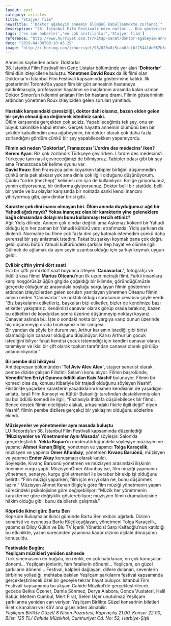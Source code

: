 ```yaml
---
layout: post
category: articles
title: "Stajyer film"
newsTitle: "‘Doktor ağabeyim annemin ölümünü kabullenmekte zorlandı’"
description: "38. İstanbul Film Festivali’nden notlar... Dün gösterilen ‘Doktorlar’ filminin yönetmeni David Roux izleyicilerin sorularını yanıtladı. Filmde ailesinin hikayesinden yola çıkan Roux, “Ölüm karşısında gerçekten çok aciziz. Yapabileceğimiz tek şey, onu en büyük sakinlikle kabul etmek. Gerçek hayatta annemin ölümünü ben bir şekilde kabullendim ama ağabeyimin, bir doktor olarak çok daha fazla zorlandığını gördüm çünkü bir şey yapabilecekken yapamıyordu” dedi. İste festivalden kısa kısa..."
tags: ['en son haberler','en çok aratılanlar','Stajyer film']
reference: "http://www.hurriyet.com.tr/kitap-sanat/doktor-agabeyim-annemin-olumunu-kabullenmekte-zorlandi-41175911"
date: "2019-04-08T09:10:45.29"
image: "http://i.hurimg.com/i/hurriyet/98/620x0/5cab0fcf0f25441de067b840.jpg"
---
```


<p>Annesini kaybeden adam: Doktorlar<br>38. İstanbul Film Festivali'nin Gen&ccedil; Ustalar b&ouml;l&uuml;m&uuml;nde yer alan <strong>'Doktorlar'</strong> filmi d&uuml;n izleyicilerle buluştu. <strong>Y&ouml;netmen David Roux</strong> da ilk filmi olan Doktorlar&rsquo;ın İstanbul Film Festivali kapsamında g&ouml;sterimine katıldı. İlk g&ouml;sterimini Toronto&rsquo;da yapan film bir g&uuml;n annesinin hastaneye kaldırılmasıyla, profesyonel hayatının ve ina&ccedil;larının arasında kalan uzman Doktor Simon&rsquo;un ikilemini anlatan film bir hastane dramı. Filmin g&ouml;steriminin ardından y&ouml;netmen Roux izleyiciden gelen soruları yanıtladı.<br><strong><br>Hastalık karşısındaki &ccedil;aresizliği, doktor dahi olsanız, bazen elden gelen bir şeyin olmadığına değinmek istediniz sanki.</strong><br>&Ouml;l&uuml;m karşısında ger&ccedil;ekten &ccedil;ok aciziz. Yapabileceğimiz tek şey, onu en b&uuml;y&uuml;k sakinlikle kabul etmek. Ger&ccedil;ek hayatta annemin &ouml;l&uuml;m&uuml;n&uuml; ben bir şekilde kabullendim ama ağabeyimin, bir doktor olarak &ccedil;ok daha fazla zorlandığını g&ouml;rd&uuml;m &ccedil;&uuml;nk&uuml; bir şey yapabilecekken yapamıyordu.</p>
<p><strong>Filmin adı neden 'Doktorlar', Fransızcası 'L&rsquo;ordre des m&eacute;decins' iken?</strong><br><strong>Kerem Ayan</strong>: Biz &ccedil;ok zorlandık T&uuml;rk&ccedil;eye &ccedil;evirirken. L&rsquo;ordre des m&eacute;decins&rsquo;i T&uuml;rk&ccedil;eye tam nasıl &ccedil;evireceğimizi de bilmiyoruz. Tabipler odası gibi bir şey ama Fransızcada bir kelime oyunu var. <br><strong>David Roux:</strong> Ben Fransızca adını koyarken tabipler birliğini d&uuml;ş&uuml;nmedim &ccedil;&uuml;nk&uuml; onla pek alakası yok ama dinle &ccedil;ok ilgili olduğunu d&uuml;ş&uuml;n&uuml;yorum. &Ccedil;&uuml;nk&uuml; &ldquo;ordre (mezhep)&rdquo; kelimesi din i&ccedil;in de kullanılıyor: Birliğe giriyorsunuz, yemin ediyorsunuz, bir &uuml;niforma giyiyorsunuz. Doktor belli bir stat&uuml;de, belli bir yerde ve bu olaylar karşısında bir noktada sanki kendi inancını yitiriyormuş gibi, aynı dindar birisi gibi.</p>
<p><strong>Karakter &ccedil;ok dini inancı olmayan biri. &Ouml;l&uuml;m anında duyduğumuz ağıt bir Yahudi ağıdı mıydı? Yoksa inan&ccedil;sız olan bir karakterin yine geleneklere bağlı olmasından dolayı mı bunu kullanmayı tercih ettiniz?</strong><br>Ağıt Yidiş dilinde. Annem &ccedil;ok dindar değildi ama Aşkenaz k&ouml;kenli bir Yahudi olduğu i&ccedil;in her zaman bir Yahudi k&uuml;lt&uuml;r&uuml; vardı etrafımızda; Yidiş şarkıları da dinlerdi. Normalde bu filme &ccedil;ok fazla dini şey katmak istemedim &ccedil;&uuml;nk&uuml; daha evrensel bir şey anlatmak istedim. Fakat bu şarkıyı koymak bana &ccedil;ok doğru geldi &ccedil;&uuml;nk&uuml; b&uuml;t&uuml;n Yahudi k&uuml;lt&uuml;r&uuml;ndeki şarkılar hep hayat ve &ouml;l&uuml;mle ilgili. G&uuml;lmek de ağlamak da aynı şeyin uzantısı olduğu i&ccedil;in şarkıyı koymak uygun geldi.</p>
<p><strong>Evli bir &ccedil;iftin yirmi d&ouml;rt saati</strong><br>Evli bir &ccedil;ifti yirmi d&ouml;rt saat boyunca izleyen<strong> 'Canavarlar.'</strong>, fotoğraf&ccedil;ı ve &ouml;d&uuml;ll&uuml; kısa filmci <strong>Marius Olteanu</strong>&rsquo;nun ilk uzun metrajlı filmi. Farklı insanlara karşı hoşg&ouml;r&uuml;s&uuml;zl&uuml;ğ&uuml;n gitgide &ccedil;oğaldığı bir iklimde, g&ouml;r&uuml;nd&uuml;ğ&uuml;m&uuml;zle ger&ccedil;ekte olduğumuz arasındaki boşluğu sorgulayan filmin g&ouml;sterimin ardından izleyicilerden gelen soruları yanıtlayan y&ouml;netmen Olteanu filmin adının neden 'Canavarlar.' ve noktalı olduğu sorusunun cevabını ş&ouml;yle verdi:<br>&ldquo;Biz başkalarını etiketleriz, başkaları bizi etiketler, bizler de kendimize bazı etiketler yakıştırırız. Kendimizi canavar olarak g&ouml;r&uuml;p orada bırakırız, bazen bu etiketleri de koyduktan sonra &uuml;zerine d&uuml;ş&uuml;nmeyip noktayı koyarız. Canavar aslında bu. İşte o sondaki nokta bir yargıya varıp bunun &uuml;zerinde hi&ccedil; d&uuml;ş&uuml;nmeyip orada bırakışımızın bir simgesi.<br>Bir yandan da ş&ouml;yle bir durum var, Arthur karısının istediği gibi birisi olamadığı i&ccedil;in canavar olduğunu d&uuml;ş&uuml;n&uuml;yor. Karısı Arthur&rsquo;un &ccedil;ocuk istediğini biliyor fakat kendisi &ccedil;ocuk istemediği i&ccedil;in kendini canavar olarak tanımlıyor ve ikisi bir &ccedil;ift olarak toplum tarafından canavar olarak g&ouml;r&uuml;l&uuml;p adlandırılıyorlar.&rdquo;</p>
<p><strong>Bir pembe dizi hik&acirc;yesi</strong><br>Antidepresan b&ouml;l&uuml;m&uuml;nden <strong>'Tel Aviv Alev Alev'</strong>, stajyer senarist olarak pembe dizide &ccedil;alışan Filistinli Selam&rsquo;ı konu alıyor. Filmin başrol&uuml;nde, <strong>Venedik&rsquo;ten En iyi Oyuncu &ouml;d&uuml;l&uuml; alan Kais Nashif</strong> bulunuyor. Filmin bir komedi olsa da, konusu itibariyle bir trajedi olduğunu s&ouml;yleyen Nashif, Filistin&rsquo;de yaşarken karakterin yaşadıklarını kısmen kendisinin de yaşadığını anlattı. İsrail Film Konseyi ve K&uuml;lt&uuml;r Bakanlığı tarafından desteklenmiş olan bu bol &ouml;d&uuml;ll&uuml; komedi ile ilgili, &ldquo;Fazlasıyla ihtilafa d&uuml;ş&uuml;lebilecek bir filmdi. Bence destek filmin niteliğiyle alakalı, arkasındaki fikirle ilgili değil&rdquo; diyen Nashif, filmin pembe dizilere ger&ccedil;ek&ccedil;i bir yaklaşımı olduğunu s&ouml;zlerine ekledi.</p>
<p><strong>M&uuml;zisyenler ve y&ouml;netmenler aynı masada buluştu</strong><br>LU Records&rsquo;un 38. İstanbul Film Festivali kapsamında d&uuml;zenlediği<strong> 'M&uuml;zisyenler ve Y&ouml;netmenler Aynı Masada'</strong> s&ouml;yleşisi Salon&rsquo;da ger&ccedil;ekleştirildi. <strong>Yekta Kopan</strong>&rsquo;ın moderat&ouml;rl&uuml;ğ&uuml;ndeki s&ouml;yleşiye m&uuml;zisyen ve yapımcı <strong>Ahmet Kenan Bilgi&ccedil;</strong>, y&ouml;netmen ve yapımcı <strong>Tolga Kara&ccedil;elik</strong>, m&uuml;zisyen ve yapımcı <strong>&Ouml;mer Ahunbay</strong>, y&ouml;netmen <strong>Kıvan&ccedil; Baru&ouml;n&uuml;</strong>, m&uuml;zisyen ve yapımcı <strong>Ender Akay</strong> konuşmacı olarak katıldı.<br>S&ouml;yleşide, Kıvan&ccedil; Baruon&uuml; y&ouml;netmen ve m&uuml;zisyen arasındaki ilişkinin &ouml;nemine vurgu yaptı. M&uuml;zisyen&Ouml;mer Ahunbay ise, film m&uuml;ziği yapmanın y&ouml;netmen, senaryo, kurgu gibi etmenleri ile beraber bir ekip işi olduğunu belirtti: &ldquo;Film m&uuml;ziği yaparken, film i&ccedil;in en iyi olan ne, bunu d&uuml;ş&uuml;nmek lazım.&rdquo; M&uuml;zisyen Ahmet Kenan Bilgi&ccedil;&rsquo;e g&ouml;re film m&uuml;ziği y&ouml;netmenin yapım s&uuml;recindeki psikolojisine g&ouml;re değişebiliyor: &ldquo;M&uuml;zik her y&ouml;netmenin karakterine g&ouml;re değişiklik g&ouml;sterebiliyor; m&uuml;zisyen filmin dramaturjisine h&acirc;kim olduğu gibi, bunu da bilerek &ccedil;alışmalı.&rdquo;</p>
<p><strong>K&ouml;pr&uuml;de ikinci g&uuml;n: Bartu Ben</strong><br>K&ouml;pr&uuml;de Buluşmalar ikinci g&uuml;n&uuml;nde Bartu Ben ekibini ağırladı. Dizinin senaristi ve oyuncusu Bartu K&uuml;&ccedil;&uuml;k&ccedil;ağlayan, y&ouml;netmeni Tolga Kara&ccedil;elik, yapımcısı Diloy G&uuml;l&uuml;n ve Blu TV İ&ccedil;erik Y&ouml;neticisi Sarp Kalfaoğlu&rsquo;nun katıldığı bu etkinlikte, yazım s&uuml;recinden yapımına kadar dizinin dijitale d&ouml;n&uuml;ş&uuml;m&uuml; konuşuldu.</p>
<p><strong>Festivalde Bug&uuml;n:<br> Yeşil&ccedil;am m&uuml;zikleri yeniden sahnede</strong><br>T&uuml;rk sinemasının en buğulu, en renkli, en &ccedil;ok hatırlanan, en &ccedil;ok konuşulan d&ouml;nemi&hellip; Yeşil&ccedil;am j&ouml;nlerin, fam fatallerin d&ouml;nemi&hellip; Yeşil&ccedil;am, en g&uuml;zel şarkıların d&ouml;nemi&hellip; Festival, kalpleri dağlayan, dillere dolanan, sevenlerin birbirine yolladığı, mehtaba bakılan Yeşil&ccedil;am şarkılarını festival kapsamında ger&ccedil;ekleştirilecek &ouml;zel bir geceyle tekrar hayat buluyor. İstanbul Film Festivali kapsamında bu akşam Cahide M&uuml;zikol&rsquo;de ger&ccedil;ekleştirilecek gecede Belkıs &Ouml;zener, Damla S&ouml;nmez, Derya Alabora, Gonca Vuslateri, Halil Bab&uuml;r, Meltem Cumbul, Mert Fırat, Selen U&ccedil;er unutulmaz Yeşil&ccedil;am şarkılarına yeniden can veriyor. Yeşil&ccedil;am Birlikte G&uuml;zel konserinin biletleri Biletix kanalları ve İKSV ana gişesinden alınabilir.<br><em>Yeşil&ccedil;am Birlikte G&uuml;zel/ 8 Nisan Pazartesi, Kapı a&ccedil;ılış 21.00, Konser 22.00, Bilet: 125 TL/ Cahide M&uuml;zikhol, Cumhuriyet Cd. No: 52, Harbiye-Şişli</em></p>